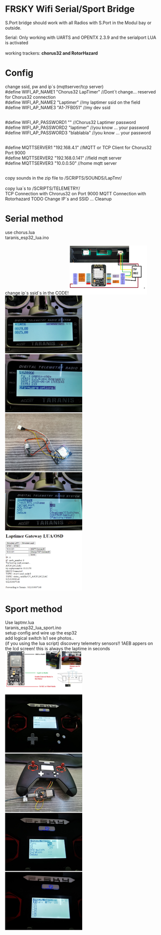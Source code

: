 <h1>FRSKY Wifi Serial/Sport Bridge</h1>

S.Port bridge should work with all Radios with S.Port in the Modul bay or outside. <br>

Serial:
Only working with UARTS and OPENTX 2.3.9 and the serialport LUA is activated<br><br>
working trackers: <b>chorus32 and RotorHazard</b><br>

<h1>Config</h1>
change ssid, pw and ip´s (mqttserver/tcp server)<br>
#define WIFI_AP_NAME1 "Chorus32 LapTimer"      //Dont´t change... reserved for Chorus32 connection<br>
#define WIFI_AP_NAME2 "Laptimer"               //my laptimer ssid on the field<br>
#define WIFI_AP_NAME3 "A1-7FB051"              //my dev ssid<br><br>

#define WIFI_AP_PASSWORD1 ""                   //Chorus32 Laptimer password<br>
#define WIFI_AP_PASSWORD2 "laptimer"           //you know ... your password<br>
#define WIFI_AP_PASSWORD3 "blablabla"          //you know ... your password<br><br>

#define MQTTSERVER1 "192.168.4.1"           //MQTT or TCP Client for Chorus32 Port 9000<br>
#define MQTTSERVER2 "192.168.0.141"         //field mqtt server<br>
#define MQTTSERVER3 "10.0.0.50"             //home mqtt server<br><br>

copy sounds in the zip file to /SCRIPTS/SOUNDS/LapTmr/<br><br>
copy lua´s to /SCRIPTS/TELEMETRY/<br>
TCP Connection with Chrorus32 on Port 9000
MQTT Connection with Rotorhazard
TODO Change IP´s and SSID ... Cleanup 
<h1>Serial method</h1>
use chorus.lua<br>
taranis_esp32_lua.ino<br><br>
change ip´s ssid´s in the CODE!
<img src=https://github.com/realhuno/taranis_esp32_lua/blob/master/schematic.png width=50% height=50%>
<img src=https://github.com/realhuno/taranis_esp32_lua/blob/master/laplist.jpg width=50% height=50%>
<img src=https://github.com/realhuno/taranis_esp32_lua/blob/master/version.jpg width=50% height=50%>
<img src=https://github.com/realhuno/taranis_esp32_lua/blob/master/hardware.jpg width=50% height=50%>
<img src=https://github.com/realhuno/taranis_esp32_lua/blob/master/lua.jpg width=50% height=50%>
<img src=https://github.com/realhuno/taranis_esp32_lua/blob/master/webui.PNG width=50% height=50%>
<br>
<h1>Sport method</h1>
Use laptmr.lua<br>
taranis_esp32_lua_sport.ino<br>
setup config and wire up the esp32<br>
add logical switch ls1 see photos..<br>(if you using the lua script) 
discovery telemetry sensors!! 1AEB appers on the lcd screen! this is always the laptime in seconds<br>
<img src=https://github.com/realhuno/taranis_esp32_lua/blob/master/sport.jpg width=50% height=50%>
<img src=https://github.com/realhuno/taranis_esp32_lua/blob/master/laps.jpg width=50% height=50%>
<img src=https://github.com/realhuno/taranis_esp32_lua/blob/master/sporthardware.jpg width=50% height=50%>
<img src=https://github.com/realhuno/taranis_esp32_lua/blob/master/logical.jpg width=50% height=50%>
<img src=https://github.com/realhuno/taranis_esp32_lua/blob/master/logical2.jpg width=50% height=50%>


